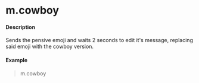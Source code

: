 # m.cowboy

#### Description

Sends the pensive emoji and waits 2 seconds to edit it's message, replacing said emoji with the cowboy version.

#### Example

> m.cowboy
